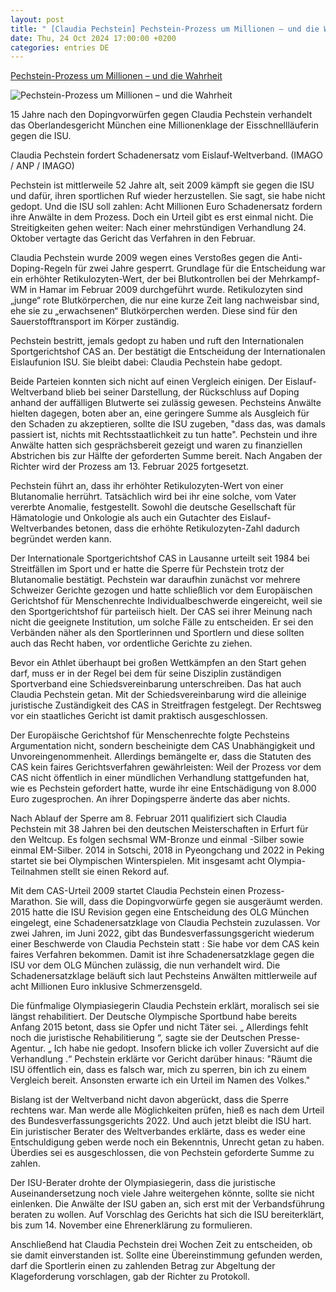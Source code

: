 ```yaml
---
layout: post
title: " [Claudia Pechstein] Pechstein-Prozess um Millionen – und die Wahrheit"
date: Thu, 24 Oct 2024 17:00:00 +0200
categories: entries DE
---
```

[Pechstein-Prozess um Millionen – und die Wahrheit](https://www.deutschlandfunk.de/pechstein-prozess-100.html)

![Pechstein-Prozess um Millionen – und die Wahrheit](https://bilder.deutschlandfunk.de/d8/e7/4a/f4/d8e74af4-1341-4d91-a510-1bcaa57cdab7/claudia-pechstein-102-1920x1080.jpg)

15 Jahre nach den Dopingvorwürfen gegen Claudia Pechstein verhandelt das Oberlandesgericht München eine Millionenklage der Eisschnellläuferin gegen die ISU.

Claudia Pechstein fordert Schadenersatz vom Eislauf-Weltverband. (IMAGO / ANP / IMAGO)

Pechstein ist mittlerweile 52 Jahre alt, seit 2009 kämpft sie gegen die ISU und dafür, ihren sportlichen Ruf wieder herzustellen. Sie sagt, sie habe nicht gedopt. Und die ISU soll zahlen: Acht Millionen Euro Schadenersatz fordern ihre Anwälte in dem Prozess. Doch ein Urteil gibt es erst einmal nicht. Die Streitigkeiten gehen weiter: Nach einer mehrstündigen Verhandlung 24. Oktober vertagte das Gericht das Verfahren in den Februar.

Claudia Pechstein wurde 2009 wegen eines Verstoßes gegen die Anti-Doping-Regeln für zwei Jahre gesperrt. Grundlage für die Entscheidung war ein erhöhter Retikulozyten-Wert, der bei Blutkontrollen bei der Mehrkampf-WM in Hamar im Februar 2009 durchgeführt wurde. Retikulozyten sind „junge“ rote Blutkörperchen, die nur eine kurze Zeit lang nachweisbar sind, ehe sie zu „erwachsenen“ Blutkörperchen werden. Diese sind für den Sauerstofftransport im Körper zuständig.

Pechstein bestritt, jemals gedopt zu haben und ruft den Internationalen Sportgerichtshof CAS an. Der bestätigt die Entscheidung der Internationalen Eislaufunion ISU. Sie bleibt dabei: Claudia Pechstein habe gedopt.

Beide Parteien konnten sich nicht auf einen Vergleich einigen. Der Eislauf-Weltverband blieb bei seiner Darstellung, der Rückschluss auf Doping anhand der auffälligen Blutwerte sei zulässig gewesen. Pechsteins Anwälte hielten dagegen, boten aber an, eine geringere Summe als Ausgleich für den Schaden zu akzeptieren, sollte die ISU zugeben, "dass das, was damals passiert ist, nichts mit Rechtsstaatlichkeit zu tun hatte". Pechstein und ihre Anwälte hatten sich gesprächsbereit gezeigt und waren zu finanziellen Abstrichen bis zur Hälfte der geforderten Summe bereit. Nach Angaben der Richter wird der Prozess am 13. Februar 2025 fortgesetzt.

Pechstein führt an, dass ihr erhöhter Retikulozyten-Wert von einer Blutanomalie herrührt. Tatsächlich wird bei ihr eine solche, vom Vater vererbte Anomalie, festgestellt. Sowohl die deutsche Gesellschaft für Hämatologie und Onkologie als auch ein Gutachter des Eislauf-Weltverbandes betonen, dass die erhöhte Retikulozyten-Zahl dadurch begründet werden kann.

Der Internationale Sportgerichtshof CAS in Lausanne urteilt seit 1984 bei Streitfällen im Sport und er hatte die Sperre für Pechstein trotz der Blutanomalie bestätigt. Pechstein war daraufhin zunächst vor mehrere Schweizer Gerichte gezogen und hatte schließlich vor dem Europäischen Gerichtshof für Menschenrechte Individualbeschwerde eingereicht, weil sie den Sportgerichtshof für parteiisch hielt. Der CAS sei ihrer Meinung nach nicht die geeignete Institution, um solche Fälle zu entscheiden. Er sei den Verbänden näher als den Sportlerinnen und Sportlern und diese sollten auch das Recht haben, vor ordentliche Gerichte zu ziehen.

Bevor ein Athlet überhaupt bei großen Wettkämpfen an den Start gehen darf, muss er in der Regel bei dem für seine Disziplin zuständigen Sportverband eine Schiedsvereinbarung unterschreiben. Das hat auch Claudia Pechstein getan. Mit der Schiedsvereinbarung wird die alleinige juristische Zuständigkeit des CAS in Streitfragen festgelegt. Der Rechtsweg vor ein staatliches Gericht ist damit praktisch ausgeschlossen.

Der Europäische Gerichtshof für Menschenrechte folgte Pechsteins Argumentation nicht, sondern bescheinigte dem CAS Unabhängigkeit und Unvoreingenommenheit. Allerdings bemängelte er, dass die Statuten des CAS kein faires Gerichtsverfahren gewährleisten: Weil der Prozess vor dem CAS nicht öffentlich in einer mündlichen Verhandlung stattgefunden hat, wie es Pechstein gefordert hatte, wurde ihr eine Entschädigung von 8.000 Euro zugesprochen. An ihrer Dopingsperre änderte das aber nichts.

Nach Ablauf der Sperre am 8. Februar 2011 qualifiziert sich Claudia Pechstein mit 38 Jahren bei den deutschen Meisterschaften in Erfurt für den Weltcup. Es folgen sechsmal WM-Bronze und einmal -Silber sowie einmal EM-Silber. 2014 in Sotschi, 2018 in Pyeongchang und 2022 in Peking startet sie bei Olympischen Winterspielen. Mit insgesamt acht Olympia-Teilnahmen stellt sie einen Rekord auf.

Mit dem CAS-Urteil 2009 startet Claudia Pechstein einen Prozess-Marathon. Sie will, dass die Dopingvorwürfe gegen sie ausgeräumt werden. 2015 hatte die ISU Revision gegen eine Entscheidung des OLG München eingelegt, eine Schadenersatzklage von Claudia Pechstein zuzulassen. Vor zwei Jahren, im Juni 2022, gibt das Bundesverfassungsgericht wiederum einer Beschwerde von Claudia Pechstein statt : Sie habe vor dem CAS kein faires Verfahren bekommen. Damit ist ihre Schadenersatzklage gegen die ISU vor dem OLG München zulässig, die nun verhandelt wird. Die Schadenersatzklage beläuft sich laut Pechsteins Anwälten mittlerweile auf acht Millionen Euro inklusive Schmerzensgeld.

Die fünfmalige Olympiasiegerin Claudia Pechstein erklärt, moralisch sei sie längst rehabilitiert. Der Deutsche Olympische Sportbund habe bereits Anfang 2015 betont, dass sie Opfer und nicht Täter sei. „ Allerdings fehlt noch die juristische Rehabilitierung “, sagte sie der Deutschen Presse-Agentur. „ Ich habe nie gedopt. Insofern blicke ich voller Zuversicht auf die Verhandlung .“ Pechstein erklärte vor Gericht darüber hinaus: "Räumt die ISU öffentlich ein, dass es falsch war, mich zu sperren, bin ich zu einem Vergleich bereit. Ansonsten erwarte ich ein Urteil im Namen des Volkes."

Bislang ist der Weltverband nicht davon abgerückt, dass die Sperre rechtens war. Man werde alle Möglichkeiten prüfen, hieß es nach dem Urteil des Bundesverfassungsgerichts 2022. Und auch jetzt bleibt die ISU hart. Ein juristischer Berater des Weltverbandes erklärte, dass es weder eine Entschuldigung geben werde noch ein Bekenntnis, Unrecht getan zu haben. Überdies sei es ausgeschlossen, die von Pechstein geforderte Summe zu zahlen.

Der ISU-Berater drohte der Olympiasiegerin, dass die juristische Auseinandersetzung noch viele Jahre weitergehen könnte, sollte sie nicht einlenken. Die Anwälte der ISU gaben an, sich erst mit der Verbandsführung beraten zu wollen. Auf Vorschlag des Gerichts hat sich die ISU bereiterklärt, bis zum 14. November eine Ehrenerklärung zu formulieren.

Anschließend hat Claudia Pechstein drei Wochen Zeit zu entscheiden, ob sie damit einverstanden ist. Sollte eine Übereinstimmung gefunden werden, darf die Sportlerin einen zu zahlenden Betrag zur Abgeltung der Klageforderung vorschlagen, gab der Richter zu Protokoll.

